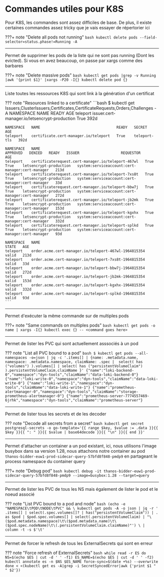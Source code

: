 # Commandes utiles pour K8S

Pour K8S, les commandes sont assez difficiles de base. De plus, il existe certaines commandes assez tricky que je vais essayer de répertorier ici

???+ note "Delete all pods not running"
    ```bash
    kubectl delete pods --field-selector=status.phase!=Running -A
    ```

---

Permet de supprimer les pods de la liste qui ne sont pas running (Dont les evicted). Si vous en avez beaucoup, on passe par xargs comme des barbares

???+ note "Delete massive pods"
    ```bash
    kubectl get pods |grep -v Running |awk '{print $1}' |xargs -P20 -I{} kubectl delete pod {}
    ```

---

Liste toutes les ressources K8S qui sont link à la génération d'un certificat

??? note "Resources linked to a certificate"
    ```bash
    $ kubectl get Issuers,ClusterIssuers,Certificates,CertificateRequests,Orders,Challenges -A
    NAMESPACE   NAME                                            READY   AGE
    teleport    issuer.cert-manager.io/letsencrypt-production   True    392d

    NAMESPACE   NAME                                   READY   SECRET         AGE
    teleport    certificate.cert-manager.io/teleport   True    teleport-tls   392d

    NAMESPACE   NAME                                                APPROVED   DENIED   READY   ISSUER                   REQUESTOR                                         AGE
    teleport    certificaterequest.cert-manager.io/teleport-467wl   True                True    letsencrypt-production   system:serviceaccount:cert-manager:cert-manager   213d
    teleport    certificaterequest.cert-manager.io/teleport-7xs8t   True                True    letsencrypt-production   system:serviceaccount:cert-manager:cert-manager   33d
    teleport    certificaterequest.cert-manager.io/teleport-bbw7j   True                True    letsencrypt-production   system:serviceaccount:cert-manager:cert-manager   272d
    teleport    certificaterequest.cert-manager.io/teleport-jb2mk   True                True    letsencrypt-production   system:serviceaccount:cert-manager:cert-manager   153d
    teleport    certificaterequest.cert-manager.io/teleport-kgxhx   True                True    letsencrypt-production   system:serviceaccount:cert-manager:cert-manager   332d
    teleport    certificaterequest.cert-manager.io/teleport-splkd   True                True    letsencrypt-production   system:serviceaccount:cert-manager:cert-manager   93d

    NAMESPACE   NAME                                                   STATE   AGE
    teleport    order.acme.cert-manager.io/teleport-467wl-1964815354   valid   213d
    teleport    order.acme.cert-manager.io/teleport-7xs8t-1964815354   valid   33d
    teleport    order.acme.cert-manager.io/teleport-bbw7j-1964815354   valid   272d
    teleport    order.acme.cert-manager.io/teleport-jb2mk-1964815354   valid   153d
    teleport    order.acme.cert-manager.io/teleport-kgxhx-1964815354   valid   332d
    teleport    order.acme.cert-manager.io/teleport-splkd-1964815354   valid   93d
    ```

---

Permet d'exécuter la même commande sur de multiples pods

???+ note "Same commands on multiples pods"
    ```bash
    kubectl get pods -o name | xargs -I{} kubectl exec {} -- <command goes here>
    ```

---

Permet de lister les PVC qui sont actuellement asssociés à un pod

??? note "List all PVC bound to a pod"
    ```bash
    $ kubectl get pods --all-namespaces -o=json | jq -c '.items[] | {name: .metadata.name, namespace: .metadata.namespace, claimName: .spec |  select( has ("volumes") ).volumes[] | select( has ("persistentVolumeClaim") ).persistentVolumeClaim.claimName }'
    {"name":"loki-backend-0","namespace":"dyn-tools","claimName":"data-loki-backend-0"}
    {"name":"loki-write-0","namespace":"dyn-tools","claimName":"data-loki-write-0"}
    {"name":"loki-write-1","namespace":"dyn-tools","claimName":"data-loki-write-1"}
    {"name":"prometheus-alertmanager-0","namespace":"dyn-tools","claimName":"storage-prometheus-alertmanager-0"}
    {"name":"prometheus-server-7774557469-6jrhk","namespace":"dyn-tools","claimName":"prometheus-server"}
    ```

---

Permet de lister tous les secrets et de les decoder

??? note "Decode all secrets from a secret"
    ```bash
    kubectl get secret postgresql-secrets -o go-template='{{ range $key, $value := .data }}{{ $key }}{{ ": " }}{{ $value | base64decode }}{{ "\n" }}{{ end }}'
    ```

---

Permet d'attacher un container a un pod existant, ici, nous utilisons l'image busybox dans sa version 1.28, nous attachons notre container au pod `thanos-bidder-euw1-prod-sidecar-query-57bfd8f848-pmdp9` en partageant le process namespace du container query

???+ note "Debug pod"
    ```bash
    kubectl debug -it thanos-bidder-euw1-prod-sidecar-query-57bfd8f848-pmdp9 --image=busybox:1.28 --target=query
    ```

---
Permet de lister les PVC de tous les NS mais également de lister le pod et le noeud associé

??? note "List PVC bound to a pod and node"
    ```bash
    (echo -e "NAMESPACE\tPOD\tNODE\tPVC" && \
    kubectl get pods -A -o json | jq -r '
      .items[]
      | select(.spec.volumes[]? | has("persistentVolumeClaim"))
      | . as $pod
      | $pod.spec.volumes[]
      | select(.persistentVolumeClaim)
      | "\($pod.metadata.namespace)\t\($pod.metadata.name)\t\($pod.spec.nodeName)\t\(.persistentVolumeClaim.claimName)"') \
    | column -t -s $'\t'
    ```

---

Permet de forcer le refresh de tous les ExternalSecrets qui sont en erreur

??? note "Force refresh of ExternalSecrets"
    ```bash
    while read -r ES
    do
        NS=$(echo $ES | cut -d ' ' -f1)
        ES_NAME=$(echo $ES | cut -d ' ' -f2)
        kubectl annotate es -n $NS $ES_NAME force-sync=$(date +%s) --overwrite
    done < <(kubectl get es -A|grep -i SecretSyncedError|awk {'print $1 " " $2'})
    ```
